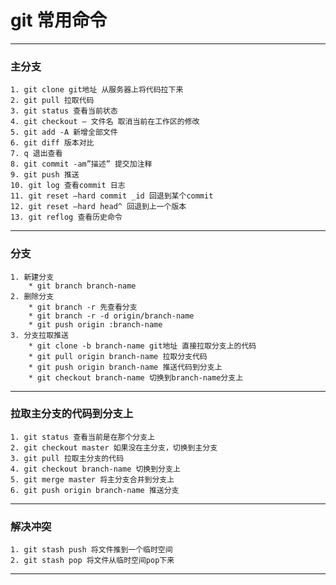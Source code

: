 # git 常用命令
- - - - - - - - - 
### 主分支 ###
	1. git clone git地址 从服务器上将代码拉下来
	2. git pull 拉取代码
	3. git status 查看当前状态
	4. git checkout — 文件名 取消当前在工作区的修改
	5. git add -A 新增全部文件
	6. git diff 版本对比
	7. q 退出查看
    8. git commit -am”描述” 提交加注释
	9. git push 推送
	10. git log 查看commit 日志
	11. git reset —hard commit _id 回退到某个commit
   	12. git reset —hard head^ 回退到上一个版本
 	13. git reflog 查看历史命令
- - - - - - - - -
### 分支 ###
	1. 新建分支
		* git branch branch-name
	2. 删除分支
		* git branch -r 先查看分支
		* git branch -r -d origin/branch-name
		* git push origin :branch-name
	3. 分支拉取推送
		* git clone -b branch-name git地址 直接拉取分支上的代码
		* git pull origin branch-name 拉取分支代码
		* git push origin branch-name 推送代码到分支上
		* git checkout branch-name 切换到branch-name分支上
- - - - - - - - -
### 拉取主分支的代码到分支上 ###
	1. git status 查看当前是在那个分支上
	2. git checkout master 如果没在主分支，切换到主分支
	3. git pull 拉取主分支的代码
	4. git checkout branch-name 切换到分支上
	5. git merge master 将主分支合并到分支上
	6. git push origin branch-name 推送分支
- - - - - - - - -
### 解决冲突 ###
	1. git stash push 将文件推到一个临时空间
	2. git stash pop 将文件从临时空间pop下来
- - - - - - - - -